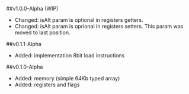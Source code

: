 ##v1.0.0-Alpha (WIP)
* Changed: isAlt param is optional in registers getters.
* Changed: isAlt param is oprional in registers setters. This param was moved to last position.

##v0.1.1-Alpha
* Added: implementation 8bit load instructions

##v0.1.0-Alpha
* Added: memory (simple 64Kb typed array)
* Added: registers and flags